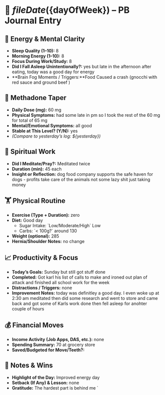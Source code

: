 
# 📅 ${fileDate} (${dayOfWeek}) – PB Journal Entry

## 🧠 Energy & Mental Clarity
- **Sleep Quality (1–10):**  8
- **Morning Energy (1–10):**  8
- **Focus During Work/Study:**  8
- **Did I Fall Asleep Unintentionally?:**  yes but late in the afternoon after eating, today was a good day for energy
- **Brain Fog Moments / Triggers:**Food Caused a crash (gnocchi with red sauce and ground beef )

## 💊 Methadone Taper
- **Daily Dose (mg):**  60 mg 
- **Physical Symptoms:**  had some late in pm so I took the rest of the 60 mg for total of 65 mg
- **Mental/Emotional Symptoms:**  all good
- **Stable at This Level? (Y/N):**  yes
- *(Compare to yesterday’s log: ${yesterday})*

## 🧘 Spiritual Work
- **Did I Meditate/Pray?:**  Meditated twice
- **Duration (min):**  45 each
- **Insight or Reflection:** dog food company supports the safe haven for dogs - profits take care of the animals not some lazy shit just taking money

## 🏋️ Physical Routine
- **Exercise (Type + Duration):**  zero
- **Diet:**  Good day
  - Sugar Intake: \`Low/Moderate/High\`  Low
  - Carbs: \`< 100g?\`  around 130
- **Weight (optional):**  285
- **Hernia/Shoulder Notes:** no change

## 📈 Productivity & Focus
- **Today’s Goals:**  Sunday  but still got stuff done
- **Completed:**  Got karl his list of calls to make and ironed out plan of attack and finished all school work for the week
- **Distractions / Triggers:**  none
- **Improvement Notes:** today was definitley a good day. I even woke up at 2:30 am meditated then did some research and went to store and came back and got some of Karls work done then fell asleep for anohter couple of hours

## 💰 Financial Moves
- **Income Activity (Job Apps, DAS, etc.):**  none
- **Spending Summary:**  70 at grocery store
- **Saved/Budgeted for Move/Teeth?:**

## 📓 Notes & Wins
- **Highlight of the Day:**  Improved energy day
- **Setback (If Any) & Lesson:**  none
- **Gratitude:** The hardest part is behind me
`